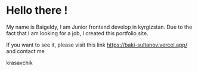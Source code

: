 # Hello there !
My name is Baigeldy, I am Junior frontend develop in kyrgizstan.
Due to the fact that I am looking for a job, I created this portfolio site.

If you want to see it, please visit this link https://baki-sultanov.vercel.app/ and contact me


krasavchik
